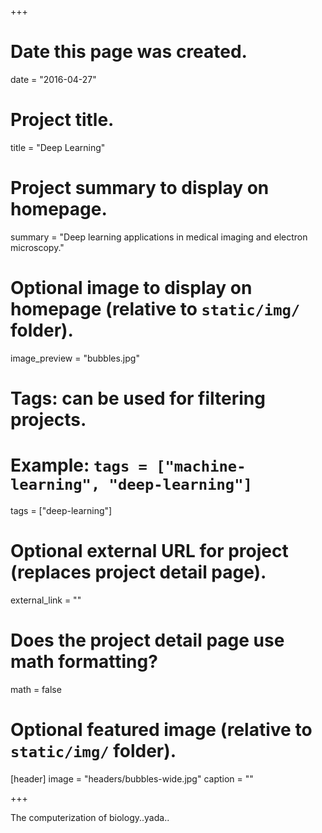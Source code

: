 +++
# Date this page was created.
date = "2016-04-27"

# Project title.
title = "Deep Learning"

# Project summary to display on homepage.
summary = "Deep learning applications in medical imaging and electron microscopy."

# Optional image to display on homepage (relative to `static/img/` folder).
image_preview = "bubbles.jpg"

# Tags: can be used for filtering projects.
# Example: `tags = ["machine-learning", "deep-learning"]`
tags = ["deep-learning"]

# Optional external URL for project (replaces project detail page).
external_link = ""

# Does the project detail page use math formatting?
math = false

# Optional featured image (relative to `static/img/` folder).
[header]
image = "headers/bubbles-wide.jpg"
caption = ""

+++

The computerization of biology..yada..
